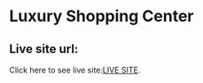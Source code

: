 # Luxury Shopping Center

## Live site url:
Click here to see live site:[LIVE SITE](https://luxury-shopping-center.netlify.app).

